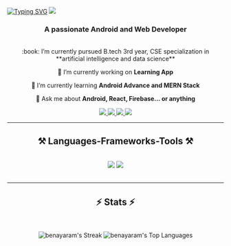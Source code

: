 <a href="https://git.io/typing-svg"><img src="https://readme-typing-svg.herokuapp.com?font=Noto+Serif+Display&weight=200&size=30&pause=1000&color=F7F7F7&background=0057D9C5&center=true&vCenter=true&random=false&width=1080&height=250&lines=Hi%F0%9F%91%8B;I'm+Benayaram" alt="Typing SVG" /></a>
[![](https://visitcount.itsvg.in/api?id=benayaram&icon=2&color=12)](https://visitcount.itsvg.in)

<h3 align="center">A passionate Android and Web Developer </h3>

<br/>

<div align="center">
 :book: I’m currently pursued B.tech 3rd year, CSE specialization in **artificial intelligence and data science**</br>
  
 🔭 I’m currently working on **Learning App**
 
 🌱 I’m currently learning **Android Advance and MERN Stack**

💬 Ask me about **Android, React, Firebase... or anything**

 </div>
 
<div align="center"> 
  <a href="mailto:benayaramcreations@gmail.com">
    <img src="https://img.shields.io/badge/Gmail-333333?style=for-the-badge&logo=gmail&logoColor=red" />
  </a>
  <a href="https://linkedin.com/in/rekha-benayaram" target="_blank">
    <img src="https://img.shields.io/badge/LinkedIn-0077B5?style=for-the-badge&logo=linkedin&logoColor=white" target="_blank" />
  </a>
  <a href="https://benayaram.github.io/benayaram.ai" target="_blank">
     <img src="https://img.shields.io/badge/Portfolio-FF5722?style=for-the-badge&logo=todoist&logoColor=white" target="_blank" /> <!-- sqlite, safari, google-chrome are other good icon options -->
  </a>
  <a href="https://www.youtube.com/channel/UCKQsM3Felh1810MTGpdO-0A" target="_blank">
     <img src="https://img.shields.io/badge/YouTube-FF5722?style=for-the-badge&logo=Youtube&logoColor=white" target="_blank" />
  </a>
    
</div>

 <hr/>
 
<h2 align="center">⚒️ Languages-Frameworks-Tools ⚒️</h2>
<br/>

<div align="center">
  <div align="center">
    <img src="https://skillicons.dev/icons?i=androidstudio,firebase,html,css,javascript,bootstrap,mui,vscode,github,figma" />
    <img src="https://skillicons.dev/icons?i=python,mongodb,react,c,java,flask,ps,pr" /><br>
  </div>





<br/>
<hr/>


<h2 align="center">⚡ Stats ⚡</h2>
<br>
<div align=center>
   
    
  ![benayaram's Streak](https://github-readme-streak-stats.herokuapp.com/?user=benayaram&theme=default&hide_border=true)
  ![benayaram's Top Languages](https://github-readme-stats.vercel.app/api/top-langs/?username=benayaram&theme=default&show_icons=true&hide_border=true&layout=compact)
</div>




